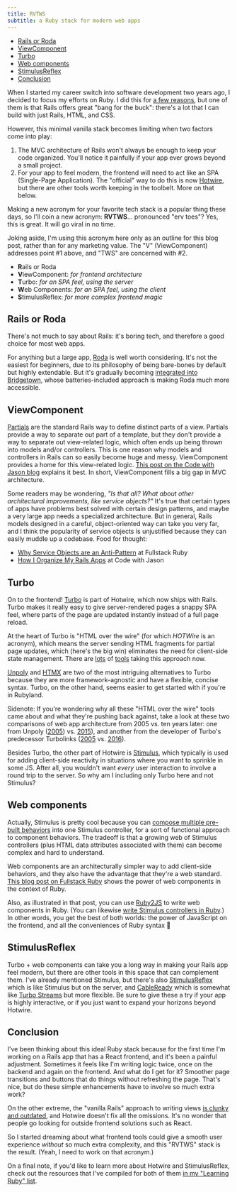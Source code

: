 ```yaml
---
title: RVTWS
subtitle: a Ruby stack for modern web apps
---
```


- [Rails or Roda](#rails-or-roda)
- [ViewComponent](#viewcomponent)
- [Turbo](#turbo)
- [Web components](#web-components)
- [StimulusReflex](#stimulusreflex)
- [Conclusion](#conclusion)

When I started my career switch into software development two years ago, I decided to focus my efforts on Ruby. I did this for [a few reasons](https://fpsvogel.com/posts/2021/why-learn-ruby), but one of them is that Rails offers great "bang for the buck": there's a lot that I can build with just Rails, HTML, and CSS.

However, this minimal vanilla stack becomes limiting when two factors come into play:

1. The MVC architecture of Rails won't always be enough to keep your code organized. You'll notice it painfully if your app ever grows beyond a small project.
2. For your app to feel modern, the frontend will need to act like an SPA (Single-Page Application). The "official" way to do this is now [Hotwire](https://hotwired.dev), but there are other tools worth keeping in the toolbelt. More on that below.

Making a new acronym for your favorite tech stack is a popular thing these days, so I'll coin a new acronym: **RVTWS**… pronounced "erv toes"? Yes, this is great. It will go viral in no time.

Joking aside, I'm using this acronym here only as an outline for this blog post, rather than for any marketing value. The "V" (ViewComponent) addresses point #1 above, and "TWS" are concerned with #2.

- **R**ails or Roda
- **V**iewComponent: *for frontend architecture*
- **T**urbo: *for an SPA feel, using the server*
- **W**eb Components: *for an SPA feel, using the client*
- **S**timulusReflex: *for more complex frontend magic*

## Rails or Roda

There's not much to say about Rails: it's boring tech, and therefore a good choice for most web apps.

For anything but a large app, [Roda](http://roda.jeremyevans.net) is well worth considering. It's not the easiest for beginners, due to its philosophy of being bare-bones by default but highly extendable. But it's gradually becoming [integrated into Bridgetown](https://www.fullstackruby.dev/fullstack-development/2022/06/03/what-would-it-take-for-roda-to-win), whose batteries-included approach is making Roda much more accessible.

## ViewComponent

[Partials](https://guides.rubyonrails.org/layouts_and_rendering.html#using-partials) are the standard Rails way to define distinct parts of a view. Partials provide a way to separate out part of a template, but they don't provide a way to separate out view-related logic, which often ends up being thrown into models and/or controllers. This is one reason why models and controllers in Rails can so easily become huge and messy. ViewComponent provides a home for this view-related logic. [This post on the Code with Jason blog](https://www.codewithjason.com/the-problem-that-viewcomponent-solves-for-me) explains it best. In short, ViewComponent fills a big gap in MVC architecture.

Some readers may be wondering, *"Is that all? What about other architectural improvements, like service objects?"* It's true that certain types of apps have problems best solved with certain design patterns, and maybe a very large app needs a specialized architecture. But in general, Rails models designed in a careful, object-oriented way can take you very far, and I think the popularity of service objects is unjustified because they can easily muddle up a codebase. Food for thought:

- [Why Service Objects are an Anti-Pattern](https://www.fullstackruby.dev/object-orientation/rails/2018/03/06/why-service-objects-are-an-anti-pattern) at Fullstack Ruby
- [How I Organize My Rails Apps](https://www.codewithjason.com/organize-rails-apps) at Code with Jason

## Turbo

On to the frontend! [Turbo](https://turbo.hotwired.dev) is part of Hotwire, which now ships with Rails. Turbo makes it really easy to give server-rendered pages a snappy SPA feel, where parts of the page are updated instantly instead of a full page reload.

At the heart of Turbo is "HTML over the wire" (for which *HOTWire* is an acronym), which means the server sending HTML fragments for partial page updates, which (here's the big win) eliminates the need for client-side state management. There are [lots](https://htmldriven.dev/html-over-the-wire) of [tools](https://github.com/guettli/frow--fragments-over-the-wire) taking this approach now.

[Unpoly](https://unpoly.com) and [HTMX](https://htmx.org) are two of the most intriguing alternatives to Turbo because they are more framework-agnostic and have a flexible, concise syntax. Turbo, on the other hand, seems easier to get started with if you're in Rubyland.

Sidenote: If you're wondering why all these "HTML over the wire" tools came about and what they're pushing back against, take a look at these two comparisons of web app architecture from 2005 vs. ten years later: one from Unpoly ([2005](http://triskweline.de/unpoly-rugb/#/5)) vs. [2015](http://triskweline.de/unpoly-rugb/#/11)), and another from the developer of Turbo's predecessor Turbolinks ([2005](https://youtu.be/SWEts0rlezA?t=273) vs. [2016](https://www.youtube.com/watch?v=SWEts0rlezA&t=397s)).

Besides Turbo, the other part of Hotwire is [Stimulus](https://stimulus.hotwired.dev), which typically is used for adding client-side reactivity in situations where you want to sprinkle in some JS. After all, you wouldn't want *every* user interaction to involve a round trip to the server. So why am I including only Turbo here and not Stimulus?

## Web components

Actually, Stimulus is pretty cool because you can [compose multiple pre-built behaviors](https://stimulus-use.github.io/stimulus-use) into one Stimulus controller, for a sort of functional approach to component behaviors. The tradeoff is that a growing web of Stimulus controllers (plus HTML data attributes associated with them) can become complex and hard to understand.

Web components are an architecturally simpler way to add client-side behaviors, and they also have the advantage that they're a web standard. [This blog post on Fullstack Ruby](https://www.fullstackruby.dev/fullstack-development/2022/01/04/how-ruby-web-components-work-together) shows the power of web components in the context of Ruby.

Also, as illustrated in that post, you can use [Ruby2JS](https://www.ruby2js.com) to write web components in Ruby. (You can likewise [write Stimulus controllers in Ruby](https://www.ruby2js.com/examples/stimulus).) In other words, you get the best of both worlds: the power of JavaScript on the frontend, and all the conveniences of Ruby syntax 🤩

## StimulusReflex

Turbo + web components can take you a long way in making your Rails app feel modern, but there are other tools in this space that can complement them. I've already mentioned Stimulus, but there's also [StimulusReflex](https://docs.stimulusreflex.com) which is like Stimulus but on the server, and [CableReady](https://cableready.stimulusreflex.com/) which is somewhat like [Turbo Streams](https://turbo.hotwired.dev/handbook/streams) but more flexible. Be sure to give these a try if your app is highly interactive, or if you just want to expand your horizons beyond Hotwire.

## Conclusion

I've been thinking about this ideal Ruby stack because for the first time I'm working on a Rails app that has a React frontend, and it's been a painful adjustment. Sometimes it feels like I'm writing logic twice, once on the backend and again on the frontend. And what do I get for it? Smoother page transitions and buttons that do things without refreshing the page. That's nice, but do these simple enhancements have to involve so much extra work?

On the other extreme, the "vanilla Rails" approach to writing views [is clunky and outdated](https://www.fullstackruby.dev/fullstack-development/2022/06/03/what-would-it-take-for-roda-to-win#y-u-no-like-rails), and Hotwire doesn't fix all the omissions. It's no wonder that people go looking for outside frontend solutions such as React.

So I started dreaming about what frontend tools could give a smooth user experience *without* so much extra complexity, and this "RVTWS" stack is the result. (Yeah, I need to work on that acronym.)

On a final note, if you'd like to learn more about Hotwire and StimulusReflex, check out the resources that I've compiled for both of them [in my "Learning Ruby" list](https://github.com/fpsvogel/learn-ruby-and-cs#rails-hotwire).

